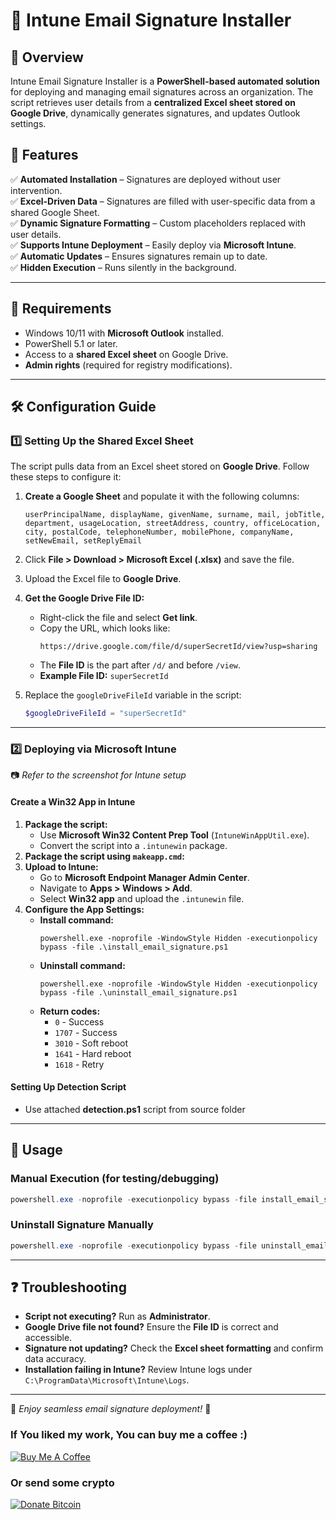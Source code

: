 # 📧 **Intune Email Signature Installer**

## 🚀 **Overview**

Intune Email Signature Installer is a **PowerShell-based automated solution** for deploying and managing email signatures across an organization. The script retrieves user details from a **centralized Excel sheet stored on Google Drive**, dynamically generates signatures, and updates Outlook settings.

## 🎯 **Features**

✅ **Automated Installation** – Signatures are deployed without user intervention.  
✅ **Excel-Driven Data** – Signatures are filled with user-specific data from a shared Google Sheet.  
✅ **Dynamic Signature Formatting** – Custom placeholders replaced with user details.  
✅ **Supports Intune Deployment** – Easily deploy via **Microsoft Intune**.  
✅ **Automatic Updates** – Ensures signatures remain up to date.  
✅ **Hidden Execution** – Runs silently in the background.

---

## 📌 **Requirements**

- Windows 10/11 with **Microsoft Outlook** installed.
- PowerShell 5.1 or later.
- Access to a **shared Excel sheet** on Google Drive.
- **Admin rights** (required for registry modifications).

---

## 🛠 **Configuration Guide**

### **1️⃣ Setting Up the Shared Excel Sheet**

The script pulls data from an Excel sheet stored on **Google Drive**. Follow these steps to configure it:

1. **Create a Google Sheet** and populate it with the following columns:
   ```plaintext
   userPrincipalName, displayName, givenName, surname, mail, jobTitle,
   department, usageLocation, streetAddress, country, officeLocation,
   city, postalCode, telephoneNumber, mobilePhone, companyName,
   setNewEmail, setReplyEmail
   ```
2. Click **File > Download > Microsoft Excel (.xlsx)** and save the file.
3. Upload the Excel file to **Google Drive**.
4. **Get the Google Drive File ID:**

   - Right-click the file and select **Get link**.
   - Copy the URL, which looks like:
     ```plaintext
     https://drive.google.com/file/d/superSecretId/view?usp=sharing
     ```
   - The **File ID** is the part after `/d/` and before `/view`.
   - **Example File ID:** `superSecretId`

5. Replace the `googleDriveFileId` variable in the script:
   ```powershell
   $googleDriveFileId = "superSecretId"
   ```

---

### **2️⃣ Deploying via Microsoft Intune**

📷 _Refer to the screenshot for Intune setup_

#### **Create a Win32 App in Intune**

1. **Package the script:**
   - Use **Microsoft Win32 Content Prep Tool** (`IntuneWinAppUtil.exe`).
   - Convert the script into a `.intunewin` package.
2. **Package the script using `makeapp.cmd`:**
3. **Upload to Intune:**
   - Go to **Microsoft Endpoint Manager Admin Center**.
   - Navigate to **Apps > Windows > Add**.
   - Select **Win32 app** and upload the `.intunewin` file.
4. **Configure the App Settings:**
   - **Install command:**
     ```plaintext
     powershell.exe -noprofile -WindowStyle Hidden -executionpolicy bypass -file .\install_email_signature.ps1
     ```
   - **Uninstall command:**
     ```plaintext
     powershell.exe -noprofile -WindowStyle Hidden -executionpolicy bypass -file .\uninstall_email_signature.ps1
     ```
   - **Return codes:**
     - `0` - Success
     - `1707` - Success
     - `3010` - Soft reboot
     - `1641` - Hard reboot
     - `1618` - Retry

#### **Setting Up Detection Script**

- Use attached **detection.ps1** script from source folder

---

## 🚀 **Usage**

### **Manual Execution (for testing/debugging)**

```powershell
powershell.exe -noprofile -executionpolicy bypass -file install_email_signature.ps1
```

### **Uninstall Signature Manually**

```powershell
powershell.exe -noprofile -executionpolicy bypass -file uninstall_email_signature.ps1
```

---

## ❓ **Troubleshooting**

- **Script not executing?** Run as **Administrator**.
- **Google Drive file not found?** Ensure the **File ID** is correct and accessible.
- **Signature not updating?** Check the **Excel sheet formatting** and confirm data accuracy.
- **Installation failing in Intune?** Review Intune logs under `C:\ProgramData\Microsoft\Intune\Logs`.

---

🚀 _Enjoy seamless email signature deployment!_ 🎯

### If You liked my work, You can buy me a coffee :)

<a class="" target="_blank" href="https://www.buymeacoffee.com/luc3as"><img src="https://lukasporubcan.sk/images/buymeacoffee.png" alt="Buy Me A Coffee" style="max-width: 217px !important;"></a>

### Or send some crypto

<a class="" target="_blank" href="https://lukasporubcan.sk/donate"><img src="https://lukasporubcan.sk/images/donatebitcoin.png" alt="Donate Bitcoin" style="max-width: 217px !important;"></a>
